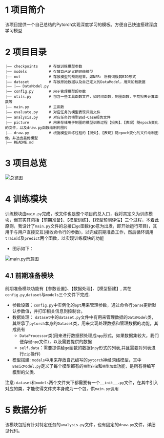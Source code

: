 # 1 项目简介
该项目提供一个自己总结的Pytorch实现深度学习的模板。方便自己快速搭建深度学习模型

# 2 项目目录

```
|—— checkpoints     # 存放训练模型参数
|—— models          # 存放自己定义的网络模型
|—— out             # 存放模型的预测结果，如NER: 所有词极其BIO形式
|—— dataset         # 存放原始数据以及自己定义的DataModel，用来加载数据
|—— |—— DataModel.py
|—— config.py       # 用于管理模型超参数
|—— utils.py        # 包含一些工具函数文件，如时间函数，制图函数，平均损失计算函数等
|—— main.py         # 主函数
|—— evaluate.py     # 对应任务的模型表现评测文件
|—— analysis.py     # 对应任务的模型Bad-Case报告文件
|—— picture         # 用来存储用于制图的模型训练过程【损失】、【表现】随epoch变化的文件，以及draw.py函数绘制的图片
|—— draw.py         # 根据模型训练过程的【损失】、【表现】随epoch变化的文件绘制图像，并选出最优模型
|—— README.md
```

# 3 项目总览
![总览图](./总览图.png)

# 4 训练模块
训练模块由`main.py`完成，改文件也是整个项目的总入口，我将其定义为训练模块，但其实其包括【前期准备】、【模型训练】、【模型预测评估】三个过程，本着此原则，我设计了`main.py`文件的总接口`go`函数(go意为出发，即开始运行项目)，其用于与用户直接交互(接收命令行的参数)，以完成前期准备工作，然后循环调用`train`以及`predict`两个函数，以实现训练模块的功能

- 图示如下：

![main.py示意图](./main函数设计.png)
## 4.1 前期准备模块
前期准备模块功能有【参数设置】、【数据处理】、【模型搭建】, 其在`config.py`,`dataset`与`models`三个文件下完成.
- 参数设置：`config.py`中实例化的`opt`用来管理参数，通过命令行`parse`更新默认参数值，并打印相关信息到控制台。
- 数据处理：
`dataset`中的`dataset.py`文件中有用来管理数据的`DataModel`类，其继承了`pytorch`本身的`Dataset`类，用来实现处理数据和管理数据的功能，其成员有
    - `DataProcessor`类(用来进行数据预处理成`npy`形式，如果数据集较大，我们便存储`npy`文件)，以及需要提供的数据
    - `self.data`：需要提供给`go`函数的数据(`npy`形式的列表,并且需要对列表进行`zip`操作)
- 模型搭建: `models`中用来存放自己编写的`pytorch`神经网络模型，其中`BasicModel.py`定义了每个模型都有的`模型存储`和`模型加载`功能，是所有待编写模型的父类.

注意: `dataset`和`models`两个文件夹下都需要有一个`__init__.py`文件，在其中引入对应的类，才能使得文件夹本身成为一个包，供`main.py`调用

# 5 数据分析
该模块包括有针对特定任务的`analysis.py`文件，也有固定的`draw.py`文件，详细见代码。





